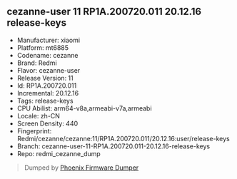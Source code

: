 ## cezanne-user 11 RP1A.200720.011 20.12.16 release-keys
- Manufacturer: xiaomi
- Platform: mt6885
- Codename: cezanne
- Brand: Redmi
- Flavor: cezanne-user
- Release Version: 11
- Id: RP1A.200720.011
- Incremental: 20.12.16
- Tags: release-keys
- CPU Abilist: arm64-v8a,armeabi-v7a,armeabi
- Locale: zh-CN
- Screen Density: 440
- Fingerprint: Redmi/cezanne/cezanne:11/RP1A.200720.011/20.12.16:user/release-keys
- Branch: cezanne-user-11-RP1A.200720.011-20.12.16-release-keys
- Repo: redmi_cezanne_dump


>Dumped by [Phoenix Firmware Dumper](https://github.com/DroidDumps/phoenix_firmware_dumper)
